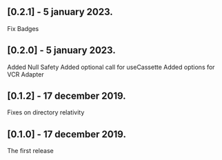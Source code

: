 ## [0.2.1] - 5 january 2023.
Fix Badges

## [0.2.0] - 5 january 2023.
Added Null Safety
Added optional call for useCassette
Added options for VCR Adapter

## [0.1.2] - 17 december 2019.
Fixes on directory relativity

## [0.1.0] - 17 december 2019.
The first release
